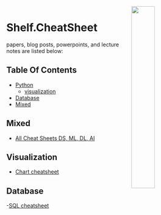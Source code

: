 <img src="https://github.com/IKJ1992/Shelf/blob/master/images/logo.PNG" width="35%" height="35%" align="right" />

# Shelf.CheatSheet 
papers, blog posts, powerpoints, and lecture notes are listed below:
## Table Of Contents
- [Python]()
  - [visualization](#visualization)
- [Database](#database)
- [Mixed](#mixed)

## Mixed
- [All Cheat Sheets DS, ML, DL, AI](../resources/All%20Cheat%20Sheets%20DS%2C%20ML%2C%20DL%2C%20AI.pdf)
## Visualization
- [Chart cheatsheet](../resources/Chart%20Cheatsheet.pdf)
## Database
-[SQL cheatsheet](../resources/SQL%20cheatsheet.pdf)

